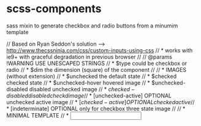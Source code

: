 # scss-components
sass mixin to generate checkbox and radio buttons from a minumim template


 //    Based on Ryan Seddon's solution --> http://www.thecssninja.com/css/custom-inputs-using-css
 //    * works with ie9+ with graceful degradation in previous browser
 //
 //    @params !WARNING USE UNESCAPED STRINGS
 //    * $type could be checkbox or radio
 //    * $dim the dimension (square) of the component
 //
 //    * IMAGES (without extension)
 //    * $unchecked            the default state
 //    * $checked              checked state
 //    * $unchecked-hover                hovered image
 //    * $unchecked-disabled   disabled unchecked image
 //    * $checked-disabled     disabled checkd image
 //    * [$unchecked-active]   OPTIONAL unchecked active image
 //    * [$checked-active]     OPTIONAL checked active
 //    * [$indeterminate]      OPTIONAL only for checkbox three state image
 //
 //    * MINIMAL TEMPLATE
 //    * <span class="cb || rb"><input id type="$type"/><label for></label></span>
